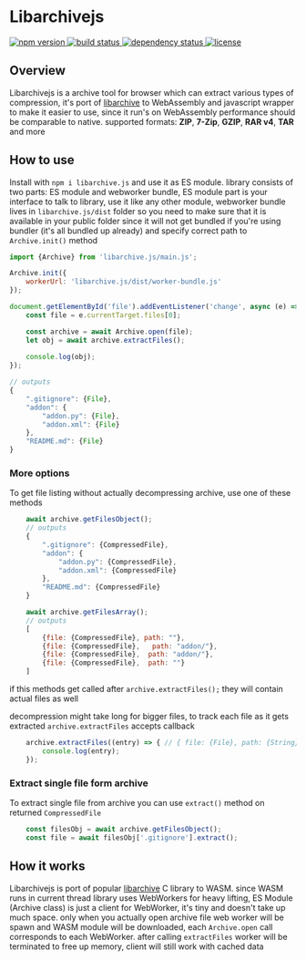 # Libarchivejs

<p align="left">
  <a href="https://www.npmjs.com/package/libarchive.js">
    <img src="https://img.shields.io/npm/v/libarchive.js.svg"
         alt="npm version">
  </a>
  <a href="https://travis-ci.com/nika-begiashvili/libarchivejs">
    <img src="https://travis-ci.com/nika-begiashvili/libarchivejs.svg?branch=master"
         alt="build status">
  </a>
  <a href="https://david-dm.org/nika-begiashvili/libarchivejs">
    <img src="https://david-dm.org/nika-begiashvili/libarchivejs/status.svg"
         alt="dependency status">
  </a>
  <a href="https://github.com/nika-begiashvili/libarchivejs/blob/master/LICENSE">
    <img src="https://img.shields.io/npm/l/libarchive.js.svg"
         alt="license">
  </a>
</p>

## Overview

Libarchivejs is a archive tool for browser which can extract various types of compression, it's port of [libarchive](https://github.com/libarchive/libarchive) to WebAssembly and javascript wrapper to make it easier to use, since it run's on WebAssembly performance should be comparable to native. supported formats: **ZIP**, **7-Zip**, **GZIP**, **RAR v4**, **TAR** and more

## How to use

Install with `npm i libarchive.js` and use it as ES module.
library consists of two parts: ES module and webworker bundle, ES module part is your interface to talk to library, use it like any other module, webworker bundle lives in `libarchive.js/dist` folder so you need to make sure that it is available in your public folder since it will not get bundled if you're using bundler (it's all bundled up already) and specify correct path to `Archive.init()` method 

```js
import {Archive} from 'libarchive.js/main.js';

Archive.init({
    workerUrl: 'libarchive.js/dist/worker-bundle.js'
});

document.getElementById('file').addEventListener('change', async (e) => {
    const file = e.currentTarget.files[0];

    const archive = await Archive.open(file);
    let obj = await archive.extractFiles();
    
    console.log(obj);
});

// outputs
{
    ".gitignore": {File},
    "addon": {
        "addon.py": {File},
        "addon.xml": {File}
    },
    "README.md": {File}
}

```

### More options

To get file listing without actually decompressing archive, use one of these methods
```js
    await archive.getFilesObject();
    // outputs
    {
        ".gitignore": {CompressedFile},
        "addon": {
            "addon.py": {CompressedFile},
            "addon.xml": {CompressedFile}
        },
        "README.md": {CompressedFile}
    }

    await archive.getFilesArray();
    // outputs
    [
        {file: {CompressedFile}, path: ""},
        {file: {CompressedFile},   path: "addon/"},
        {file: {CompressedFile},  path: "addon/"},
        {file: {CompressedFile},  path: ""}
    ]
```
if this methods get called after `archive.extractFiles();` they will contain actual files as well

decompression might take long for bigger files, to track each file as it gets extracted `archive.extractFiles` accepts callback
```js
    archive.extractFiles((entry) => { // { file: {File}, path: {String} }
        console.log(entry);
    });
```

### Extract single file form archive

To extract single file from archive you can use `extract()` method on returned `CompressedFile`

```js
    const filesObj = await archive.getFilesObject();
    const file = await filesObj['.gitignore'].extract();
```

## How it works

Libarchivejs is port of popular [libarchive](https://github.com/libarchive/libarchive) C library to WASM. since WASM runs in current thread library uses WebWorkers for heavy lifting, ES Module (Archive class) is just a client for WebWorker, it's tiny and doesn't take up much space.
only when you actually open archive file web worker will be spawn and WASM module will be downloaded, each `Archive.open` call corresponds to each WebWorker.
after calling `extractFiles` worker will be terminated to free up memory, client will still work with cached data
